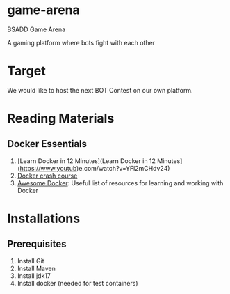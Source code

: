 # game-arena
BSADD Game Arena

A gaming platform where bots fight with each other

# Target
We would like to host the next BOT Contest on our own platform.


# Reading Materials

## Docker Essentials

1. [Learn Docker in 12 Minutes](Learn Docker in 12 Minutes](https://www.youtub)e.com/watch?v=YFl2mCHdv24)
2. [Docker crash course](https://www.youtube.com/watch?list=PL4cUxeGkcC9hxjeEtdHFNYMtCpjNBm3h7)
3. [Awesome Docker](https://github.com/veggiemonk/awesome-docker): Useful list of resources for learning and working with Docker


# Installations

## Prerequisites
1. Install Git
2. Install Maven
3. Install jdk17
4. Install docker (needed for test containers)